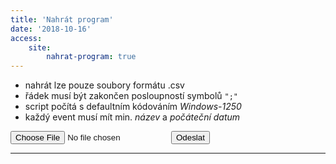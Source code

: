 ```yaml
---
title: 'Nahrát program'
date: '2018-10-16'
access:
    site:
        nahrat-program: true
---
```


<ul>
    <li>nahrát lze pouze soubory formátu .csv</li>
    <li>řádek musí být zakončen posloupností symbolů <code>";"</code></li>
    <li>script počítá s defaultním kódováním <em>Windows-1250</em></li>
    <li>každý event musí mít min. <em>název</em> a <em>počáteční datum</em></li>
</ul>
<form id="uploadProgramForm" class="pure-form" method="post" action="" enctype="multipart/form-data">
    <input id="csv" name="file" type="file" accept=".csv,text/csv">
    <button id="uploadScvFile" type="submit">Odeslat</button>
</form>
<hr>
<div id="response"></div>

<script>

$("#uploadProgramForm").on('submit',(function(e) {
    e.preventDefault();
    var formResponse = document.getElementById("response");
        formResponse.innerHTML = '<i class="fa fa-spinner fa-pulse" aria-hidden="true"></i> probíhá vytváření souborů';
        formResponse.style.color = "black";

    $.ajax({
        url:  "/php/uploadprogram",
        type: "POST",
        data:  new FormData(this),
        contentType: false,
        cache: false,
        processData: false,
        success: function (data){   
            formResponse.innerHTML = "<br>Úspěšně uloženo";
            formResponse.style.color = "green";
            setTimeout(function(){ 
                formResponse.innerHTML = ""; 
            }, 3000);
        },
        error: function (xhr, desc, err){
            if(err == "Unsupported Media Type"){
                formResponse.innerHTML = "<br>CHYBA!!<br>Lze nahrát pouze soubory CSV.";
                formResponse.style.color = "red";
            }
            else{
            formResponse.innerHTML = "<br>Chyba, zkontrolujte console log";
            formResponse.style.color = "red";
            }
            console.log(err);
            console.log(desc);
            console.log(xhr.response);
        }
    });          
}));

</script>